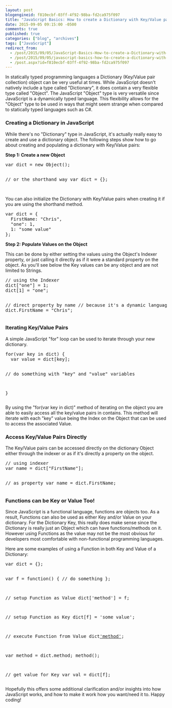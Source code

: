 ```yaml
---
layout: post
blogengineid: f810ecbf-03ff-4f92-98ba-fd2ca975f097
title: "JavaScript Basics: How to create a Dictionary with Key/Value pairs"
date: 2015-09-05 09:15:00 -0500
comments: true
published: true
categories: ["blog", "archives"]
tags: ["JavaScript"]
redirect_from: 
  - /post/2015/09/05/JavaScript-Basics-How-to-create-a-Dictionary-with-KeyValue-pairs
  - /post/2015/09/05/javascript-basics-how-to-create-a-dictionary-with-keyvalue-pairs
  - /post.aspx?id=f810ecbf-03ff-4f92-98ba-fd2ca975f097
---
```

<!-- more -->
<p>In statically typed programming languages a Dictionary (Key/Value pair collection) object can be very useful at times. While JavaScript doesn't natively include a type called "Dictionary", it does contain a very flexible type called "Object". The JavaScript "Object" type is very versatile since JavaScript is a dynamically typed language. This flexibility allows for the "Object" type to be used in ways that might seem strange when compared to statically typed languages such as C#.</p>
<h3>Creating a Dictionary in JavaScript</h3>
<p>While there's no "Dictionary" type in JavaScript, it's actually really easy to create and use a dictionary object. The following steps show how to go about creating and populating a dictionary with Key/Value pairs:</p>
<p><strong>Step 1: Create a new Object</strong></p>
<pre class="brush: js; first-line: 1; tab-size: 4; toolbar: false; ">var dict = new Object();

// or the shorthand way
var dict = {};

</pre>
<p>You can also initialize the Dictionary with Key/Value pairs when creating it if you are using the shorthand method.</p>
<pre class="brush: c-sharp; first-line: 1; tab-size: 4; toolbar: false; ">var dict = {
  FirstName: "Chris",
  "one": 1,
  1: "some value"
};</pre>
<p><strong>Step 2: Populate Values on the Object</strong></p>
<p>This can be done by either setting the values using the Object's Indexer property, or just calling it directly as if it were a standard property on the object. As you'll see below the Key values can be any object and are not limited to Strings.</p>
<pre class="brush: c-sharp; first-line: 1; tab-size: 4; toolbar: false; ">// using the Indexer
dict["one"] = 1;
dict[1] = "one";

// direct property by name
// because it's a dynamic language
dict.FirstName = "Chris";</pre>
<h3>Iterating Key/Value Pairs</h3>
<p>A simple JavaScript "for" loop can be used to iterate through your new dictionary.</p>
<pre class="brush: js; first-line: 1; tab-size: 4; toolbar: false; ">for(var key in dict) {
  var value = dict[key];

  // do something with "key" and "value" variables

}</pre>
<p>By using the "for(var key in dict)" method of iterating on the object you are able to easily access all the key/value pairs in contains. This method will iterate with each "key" value being the Index on the Object that can be used to access the associated Value.</p>
<h3>Access Key/Value Pairs Directly</h3>
<p>The Key/Value pairs can be accessed directly on the dictionary Object either through the indexer or as if it's directly a property on the object.</p>
<pre class="brush: c-sharp; first-line: 1; tab-size: 4; toolbar: false; ">// using indexer
var name = dict["FirstName"];

// as property
var name = dict.FirstName;</pre>
<h3>Functions can be Key or Value Too!</h3>
<p>Since JavaScript is a functional language, functions are objects too. As a result, Functions can also be used as either Key and/or Value on your dictionary. For the Dictionary Key, this really does make sense since the Dictionary is really just an Object which can have functions/methods on it. However using Functions as the value may not be the most obvious for developers most comfortable with non-functional programming languages.</p>
<p>Here are some examples of using a Function in both Key and Value of a Dictionary:</p>
<pre class="brush: c-sharp; first-line: 1; tab-size: 4; toolbar: false; ">var dict = {};

var f = function() {
  // do something
};

// setup Function as Value
dict['method'] = f;

// setup Function as Key
dict[f] = 'some value';

// execute Function from Value
dict['method']();

var method = dict.method;
method();

// get value for Key
var val = dict[f];</pre>
<p>Hopefully this offers some additional clarification and/or insights into how JavaScript works, and how to make it work how you want/need it to. Happy coding!</p>
